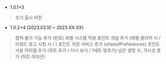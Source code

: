 - 1.0.1+3
> 초기 출시 버전


- 1.0.2+4 (2023.03.10 ~ 2023.XX.XX)
> 캡쳐 불가 기능 추가 (완료)
> 레벨 시스템 적용
> 포인트 개념 추가 (레벨 클리어 시 / 리워드 광고 시청 시 / )
> 포인트 저장 서비스 추가 (sharedPreferences)
> 포인트 사용 아이템 추가 (하트 추가 / 다시 보기 / 1세트 맞추기)
> 남은 생명 수, 가시성 증가 (하트 아이콘)
